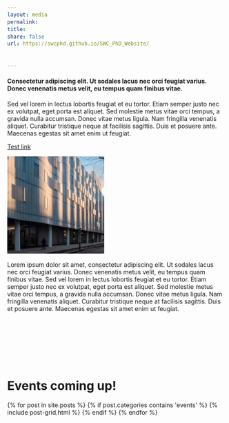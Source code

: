 ```yaml
---
layout: media
permalink: 
title:
share: false
url: https://swcphd.github.io/SWC_PhD_Website/


---
```


#### Consectetur adipiscing elit. Ut sodales lacus nec orci feugiat varius. Donec venenatis metus velit, eu tempus quam finibus vitae.   

Sed vel lorem in lectus lobortis feugiat et eu tortor. Etiam semper justo nec ex volutpat, eget porta est aliquet. Sed molestie metus vitae orci tempus, a gravida nulla accumsan. Donec vitae metus ligula. Nam fringilla venenatis aliquet. Curabitur tristique neque at facilisis sagittis. Duis et posuere ante. Maecenas egestas sit amet enim ut feugiat.


[Test link](https://google.com)  


![wideimg](images/swc.jpg)

Lorem ipsum dolor sit amet, consectetur adipiscing elit. Ut sodales lacus nec orci feugiat varius. Donec venenatis metus velit, eu tempus quam finibus vitae. Sed vel lorem in lectus lobortis feugiat et eu tortor. Etiam semper justo nec ex volutpat, eget porta est aliquet. Sed molestie metus vitae orci tempus, a gravida nulla accumsan. Donec vitae metus ligula. Nam fringilla venenatis aliquet. Curabitur tristique neque at facilisis sagittis. Duis et posuere ante. Maecenas egestas sit amet enim ut feugiat.


<div style="height:100px;"> </div>

# Events coming up!
<div class="tiles">
  {% for post in site.posts %}
    {% if post.categories contains 'events' %}
    {% include post-grid.html %}
    {% endif %}
  {% endfor %}
</div><!-- /.tiles -->


